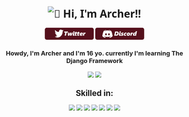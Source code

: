 <h1 align='center' style="font-family:'Segoe UI', Tahoma, Geneva, Verdana, sans-serif; font-weight: 700;"><img src="https://media.giphy.com/media/hvRJCLFzcasrR4ia7z/giphy.gif" alt="👋" width="32px"> Hi, I'm Archer!!</h1>
<p align='center'>
    <a href="https://twitter.com/l_ramoss14"><img src="imagens/twitter.png" style="border-radius:5px;" width="130" alt="Twitter"></a>
    <a href="https://pastebin.com/Y0BbhPct"><img src="imagens/discord.png" style="border-radius:5px;" width="130" alt="Twitter"></a>
</p>
<h3 align='center'>Howdy, I'm Archer and I'm 16 yo. currently I'm learning The Django Framework</h3>
<span>
    <p align="center">  
        <img align="center" src="https://github-readme-stats.vercel.app/api/top-langs/?username=ArcherEvil&layout=compact&title_color=fffcfc&bg_color=181617&text_color=dcd2d2"/>
        <img align="center" width="420px" src="https://github-readme-stats.vercel.app/api?username=ArcherEvil&show_icons=true&theme=radical"/>
    </p>
</span>
<h2 align='center'>Skilled in: </h2>
    
<p align='center'>
    <img src="https://img.icons8.com/fluency/48/000000/python.png"/>
    <img src="https://img.icons8.com/color/48/000000/javascript--v2.png"/>
    <img src="https://img.icons8.com/color/48/000000/html-5--v1.png"/>
    <img src="https://img.icons8.com/color/48/000000/css3.png"/>
    <img src="https://img.icons8.com/color/48/000000/c-sharp-logo.png"/>
    <img src="https://img.icons8.com/ultraviolet/48/000000/react--v2.png"/>
    <img src="https://img.icons8.com/color/48/000000/sass-avatar.png"/>
</p>
